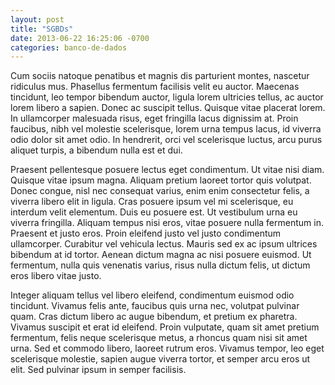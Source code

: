 ```yaml
---
layout: post
title: "SGBDs"
date: 2013-06-22 16:25:06 -0700
categories: banco-de-dados
---
```


Cum sociis natoque penatibus et magnis dis parturient montes, nascetur ridiculus mus. Phasellus fermentum facilisis velit eu auctor. Maecenas tincidunt, leo tempor bibendum auctor, ligula lorem ultricies tellus, ac auctor lorem libero a sapien. Donec ac suscipit tellus. Quisque vitae placerat lorem. In ullamcorper malesuada risus, eget fringilla lacus dignissim at. Proin faucibus, nibh vel molestie scelerisque, lorem urna tempus lacus, id viverra odio dolor sit amet odio. In hendrerit, orci vel scelerisque luctus, arcu purus aliquet turpis, a bibendum nulla est et dui.

Praesent pellentesque posuere lectus eget condimentum. Ut vitae nisi diam. Quisque vitae ipsum magna. Aliquam pretium laoreet tortor quis volutpat. Donec congue, nisl nec consequat varius, enim enim consectetur felis, a viverra libero elit in ligula. Cras posuere ipsum vel mi scelerisque, eu interdum velit elementum. Duis eu posuere est. Ut vestibulum urna eu viverra fringilla. Aliquam tempus nisi eros, vitae posuere nulla fermentum in. Praesent et justo eros. Proin eleifend justo vel justo condimentum ullamcorper. Curabitur vel vehicula lectus. Mauris sed ex ac ipsum ultrices bibendum at id tortor. Aenean dictum magna ac nisi posuere euismod. Ut fermentum, nulla quis venenatis varius, risus nulla dictum felis, ut dictum eros libero vitae justo.

Integer aliquam tellus vel libero eleifend, condimentum euismod odio tincidunt. Vivamus felis ante, faucibus quis urna nec, volutpat pulvinar quam. Cras dictum libero ac augue bibendum, et pretium ex pharetra. Vivamus suscipit et erat id eleifend. Proin vulputate, quam sit amet pretium fermentum, felis neque scelerisque metus, a rhoncus quam nisi sit amet urna. Sed et commodo libero, laoreet rutrum eros. Vivamus tempor, leo eget scelerisque molestie, sapien augue viverra tortor, et semper arcu eros ut elit. Sed pulvinar ipsum in semper facilisis.
